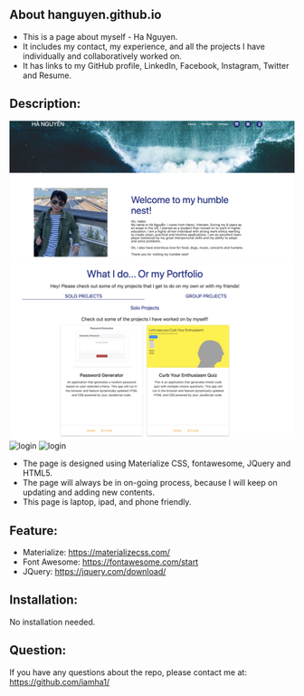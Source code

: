 ## About hanguyen.github.io
- This is a page about myself - Ha Nguyen. 
- It includes my contact, my experience, and all the projects I have individually and collaboratively worked on.
- It has links to my GitHub profile, LinkedIn, Facebook, Instagram, Twitter and Resume.

## Description: 

![login](img/profile1.jpg) 
![login](img/profile2.jpg) 
![login](img/mobile1.jpg) 
![login](img/mobile2.jpg) 

- The page is designed using Materialize CSS, fontawesome, JQuery and HTML5.
- The page will always be in on-going process, because I will keep on updating and adding new contents.
- This page is laptop, ipad, and phone friendly. 

## Feature:
- Materialize: https://materializecss.com/
- Font Awesome: https://fontawesome.com/start
- JQuery: https://jquery.com/download/

## Installation:
No installation needed.

## Question:
If you have any questions about the repo, please contact me at: https://github.com/iamha1/
